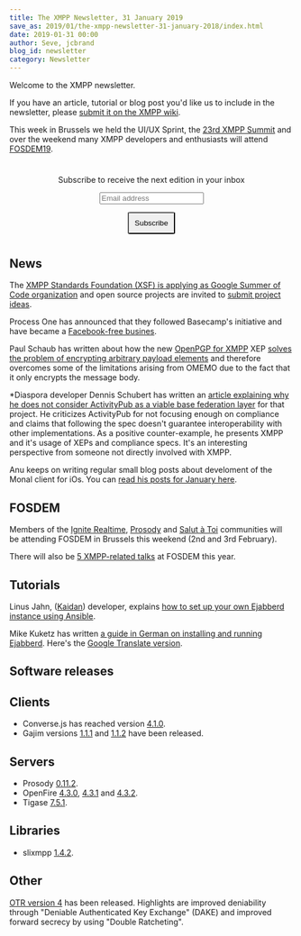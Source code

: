 ```yaml
---
title: The XMPP Newsletter, 31 January 2019
save_as: 2019/01/the-xmpp-newsletter-31-january-2018/index.html
date: 2019-01-31 00:00
author: Seve, jcbrand
blog_id: newsletter
category: Newsletter
---
```


Welcome to the XMPP newsletter.

If you have an article, tutorial or blog post you'd like us to include in the
newsletter, please [submit it on the XMPP wiki](https://wiki.xmpp.org/web/News_and_Articles_for_the_next_XMPP_Newsletter).

This week in Brussels we held the UI/UX Sprint, the [23rd XMPP Summit](https://wiki.xmpp.org/web/Summit_23) and
over the weekend many XMPP developers and enthusiasts will attend [FOSDEM19](https://fosdem.org/2019/).

<form style="padding: 10px; text-align:center; margin-bottom: 30px;"
      action="https://tinyletter.com/xmpp" method="post" target="popupwindow"
      onsubmit="window.open('https://tinyletter.com/xmpp', 'popupwindow',
      'scrollbars=yes,width=800,height=600');return true">
<p><label for="tlemail">Subscribe to receive the next edition in your inbox</label></p>
<p><input type="text" placeholder="Email address" name="email" id="tlemail" /></p>
<input type="hidden" value="1" name="embed"/>
<input type="submit" style="padding: 10px; border-radius: 5%" value="Subscribe" />
</form>

## News

The [XMPP Standards Foundation (XSF) is applying as Google Summer of Code organization](https://xmpp.org/2019/01/google-summer-of-code-2019/)
and open source projects are invited to [submit project ideas](https://wiki.xmpp.org/web/GSoC/2019/Project_Ideas).

Process One has announced that they followed Basecamp's initiative and have became a
[Facebook-free busines](https://blog.process-one.net/moving-away-from-facebook/).

Paul Schaub has written about how the new [OpenPGP for XMPP](https://xmpp.org/extensions/xep-0374.html) XEP
[solves the problem of encrypting arbitrary payload elements](https://blog.jabberhead.tk/2019/01/17/unified-encrypted-payload-elements-for-xmpp/)
and therefore overcomes some of the limitations arising from OMEMO due to the fact that it only
encrypts the message body.

\*Diaspora developer Dennis Schubert has written an [article explaining why he does not consider
ActivityPub as a viable base federation layer](https://schub.io/blog/2019/01/13/activitypub-final-thoughts-one-year-later.html)
for that project. He criticizes ActivityPub for not focusing enough on compliance
and claims that following the spec doesn't guarantee interoperability with other implementations.
As a positive counter-example, he presents XMPP and it's usage of XEPs and compliance specs.
It's an interesting perspective from someone not directly involved with XMPP.

Anu keeps on writing regular small blog posts about develoment of the Monal
client for iOs. You can [read his posts for January here](https://monal.im/2019/01/).

## FOSDEM

Members of the [Ignite Realtime](https://discourse.igniterealtime.org/t/ignite-realtime-goes-fosdem/84059),
[Prosody](https://blog.prosody.im/survey-2019-fosdem/) and [Salut à Toi](https://www.goffi.org/b/NQsienam2XDpRGbA5qHwTV/salut-fosdem-this-week)
communities will be attending FOSDEM in Brussels this weekend (2nd and 3rd February).

There will also be [5 XMPP-related talks](https://wiki.xmpp.org/web/FOSDEM_2019#Submitted_Talks) at FOSDEM this year.

## Tutorials

Linus Jahn, ([Kaidan](https://git.kaidan.im/kaidan/kaidan/)) developer,
explains [how to set up your own Ejabberd instance using Ansible](https://lnj.gitlab.io/post/ejabberd-ansible/).

Mike Kuketz has written [a guide in German on installing and running Ejabberd](https://www.kuketz-blog.de/ejabberd-installation-und-betrieb-eines-xmpp-servers/).
Here's the [Google Translate version](https://translate.google.com/translate?hl=&sl=de&tl=en&u=https%3A%2F%2Fwww.kuketz-blog.de%2Fejabberd-installation-und-betrieb-eines-xmpp-servers%2F).

## Software releases

## Clients

* Converse.js has reached version [4.1.0](https://github.com/conversejs/converse.js/releases/tag/v4.1.0).
* Gajim versions [1.1.1](https://dev.gajim.org/gajim/gajim/blob/gajim-1.1.1/ChangeLog) and [1.1.2](https://dev.gajim.org/gajim/gajim/blob/gajim-1.1.2/ChangeLog) have been released.

## Servers
* Prosody [0.11.2](https://blog.prosody.im/prosody-0-11-2-released/).
* OpenFire [4.3.0](https://discourse.igniterealtime.org/t/openfire-4-3-0-release/83843), [4.3.1](https://discourse.igniterealtime.org/t/openfire-4-3-1-release/83988)
  and [4.3.2](https://discourse.igniterealtime.org/t/openfire-4-3-2-release/84082).
* Tigase [7.5.1](https://tigase.net/blog-entry/tigase-xmpp-server-v715-released).

## Libraries

* slixmpp [1.4.2](https://github.com/poezio/slixmpp/releases/tag/slix-1.4.2).

## Other

[OTR version 4](https://github.com/otrv4/otrv4/blob/master/otrv4.md) has been
released. Highlights are improved deniability through "Deniable Authenticated Key Exchange" (DAKE) and
improved forward secrecy by using "Double Ratcheting".

